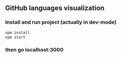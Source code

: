 ## GitHub languages visualization

### Install and run project (actually in dev-mode)
```js
npm install
npm start
```

### then go localhost:3000
